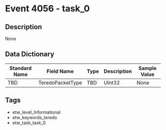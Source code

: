 # Event 4056 - task_0

## Description
None

## Data Dictionary
|Standard Name|Field Name|Type|Description|Sample Value|
|---|---|---|---|---|
|TBD|TeredoPacketType|TBD|UInt32|None|None|

## Tags
* etw_level_Informational
* etw_keywords_teredo
* etw_task_task_0